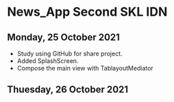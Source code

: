 # News_App Second SKL IDN

## Monday, 25 October 2021
* Study using GitHub for share project.
* Added SplashScreen.
* Compose the main view with TablayoutMediator

## Thuesday, 26 October 2021
